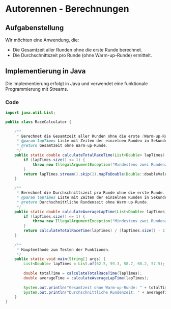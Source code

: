 # Autorennen - Berechnungen

## Aufgabenstellung

Wir möchten eine Anwendung, die:
- Die Gesamtzeit aller Runden ohne die erste Runde berechnet.
- Die Durchschnittszeit pro Runde (ohne Warm-up-Runde) ermittelt.

## Implementierung in Java

Die Implementierung erfolgt in Java und verwendet eine funktionale Programmierung mit Streams.

### Code

```java
import java.util.List;

public class RaceCalculator {
    
    /**
     * Berechnet die Gesamtzeit aller Runden ohne die erste (Warm-up-Runde).
     * @param lapTimes Liste mit Zeiten der einzelnen Runden in Sekunden.
     * @return Gesamtzeit ohne Warm-up-Runde.
     */
    public static double calculateTotalRaceTime(List<Double> lapTimes) {
        if (lapTimes.size() <= 1) {
            throw new IllegalArgumentException("Mindestens zwei Rundenzeiten sind erforderlich.");
        }
        return lapTimes.stream().skip(1).mapToDouble(Double::doubleValue).sum();
    }

    /**
     * Berechnet die Durchschnittszeit pro Runde ohne die erste Runde.
     * @param lapTimes Liste mit Zeiten der einzelnen Runden in Sekunden.
     * @return Durchschnittliche Rundenzeit ohne Warm-up-Runde.
     */
    public static double calculateAverageLapTime(List<Double> lapTimes) {
        if (lapTimes.size() <= 1) {
            throw new IllegalArgumentException("Mindestens zwei Rundenzeiten sind erforderlich.");
        }
        return calculateTotalRaceTime(lapTimes) / (lapTimes.size() - 1);
    }
    
    /**
     * Hauptmethode zum Testen der Funktionen.
     */
    public static void main(String[] args) {
        List<Double> lapTimes = List.of(62.5, 59.3, 58.7, 60.2, 57.5); // Beispielhafte Rundenzeiten
        
        double totalTime = calculateTotalRaceTime(lapTimes);
        double averageTime = calculateAverageLapTime(lapTimes);
        
        System.out.println("Gesamtzeit ohne Warm-up-Runde: " + totalTime + " Sekunden");
        System.out.println("Durchschnittliche Rundenzeit: " + averageTime + " Sekunden");
    }
}
```
